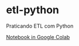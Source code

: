 # etl-python

Praticando ETL com Python

[Notebook in Google Colab](https://colab.research.google.com/drive/1jkzLonAVBv6LlyKye74HNE8ic4z6ihcz?usp=sharing)
